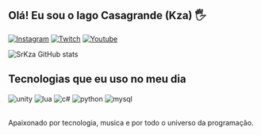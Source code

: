 ## Olá! Eu sou o Iago Casagrande (Kza) 🖐️



[![Instagram](https://img.shields.io/badge/Instagram-E4405F?style=for-the-badge&logo=instagram&logoColor=white)](https://instagram.com/srkza)
[![Twitch](https://img.shields.io/badge/Twitch-9146FF?style=for-the-badge&logo=twitch&logoColor=white)](https://twitch.tv/srkza)
[![Youtube](https://img.shields.io/badge/YouTube-FF0000?style=for-the-badge&logo=youtube&logoColor=white)](https://youtube.com/c/srkza)


![SrKza GitHub stats](https://github-readme-stats.vercel.app/api?username=srkzaa&show_icons=true&theme=dracula&count_private=true)

## Tecnologias que eu uso no meu dia

<div style="display: inline_block">
 <img align="center" alt="unity" src="https://img.shields.io/badge/Unity-100000?style=for-the-badge&logo=unity&logoColor=white" />  
  <img align="center" alt="lua" src="https://img.shields.io/badge/Lua-2C2D72?style=for-the-badge&logo=lua&logoColor=white" />         
  <img align="center" alt="c#" src="https://img.shields.io/badge/C%23-239120?style=for-the-badge&logo=c-sharp&logoColor=white" />
  <img align="center" alt="python" src="https://img.shields.io/badge/Python-3776AB?style=for-the-badge&logo=python&logoColor=white" />
 <img align="center" alt="mysql" src="https://img.shields.io/badge/MySQL-00000F?style=for-the-badge&logo=mysql&logoColor=white" />





</div><br/>

Apaixonado por tecnologia, musica e por todo o universo da programação.
